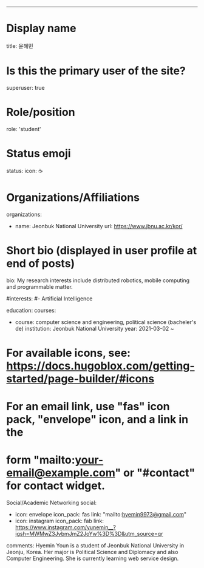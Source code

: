 ---
# Display name
title: 윤혜민

# Is this the primary user of the site?
superuser: true

# Role/position
role: 'student'

# Status emoji
status:
  icon: ☕️

# Organizations/Affiliations
organizations:
- name: Jeonbuk National University
  url: https://www.jbnu.ac.kr/kor/

# Short bio (displayed in user profile at end of posts)
bio: My research interests include distributed robotics, mobile computing and programmable matter.

#interests:
#- Artificial Intelligence


education:
  courses:
  - course: computer science and engineering, political science (bacheler's de)
    institution: Jeonbuk National University
    year: 2021-03-02 ~



# For available icons, see: https://docs.hugoblox.com/getting-started/page-builder/#icons
#   For an email link, use "fas" icon pack, "envelope" icon, and a link in the
#   form "mailto:your-email@example.com" or "#contact" for contact widget.

Social/Academic Networking
social:
  - icon: envelope
    icon_pack: fas
    link: "mailto:hyemin9973@gmail.com"
  - icon: instagram
    icon_pack: fab
    link: https://www.instagram.com/yunemin__?igsh=MWMwZ3JvbmJmZ2JoYw%3D%3D&utm_source=qr


comments: 
Hyemin Youn is a student of Jeonbuk National University in Jeonju, Korea. Her major is Political Science and Diplomacy and also Computer Engineering. She is currently learning web service design.